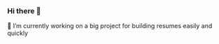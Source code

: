 ### Hi there 👋

🔭 I’m currently working on a big project for building resumes easily and quickly

[](https://myoctocat.com/assets/images/base-octocat.svg)
